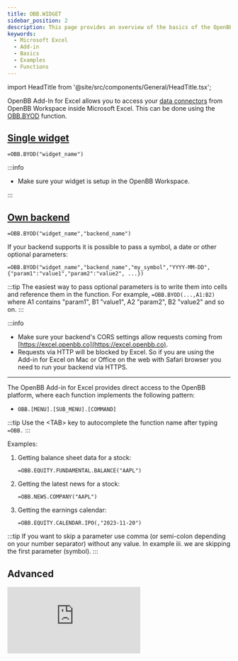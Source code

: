 ```yaml
---
title: OBB.WIDGET
sidebar_position: 2
description: This page provides an overview of the basics of the OpenBB add-in for Microsoft Excel. It covers the basic usage of the add-in and the available functions.
keywords:
  - Microsoft Excel
  - Add-in
  - Basics
  - Examples
  - Functions
---
```


import HeadTitle from '@site/src/components/General/HeadTitle.tsx';

<HeadTitle title="OBB.WIDGET | OpenBB Add-in for Excel Docs" />

OpenBB Add-In for Excel allows you to access your [data connectors](https://docs.openbb.co/pro/data-connectors) from OpenBB Workspace inside Microsoft Excel. This can be done using the [OBB.BYOD](https://docs.openbb.co/excel/reference/byod) function.

## [Single widget](https://docs.openbb.co/pro/data-connectors/single-widget)

```excel
=OBB.BYOD("widget_name")
```

:::info

- Make sure your widget is setup in the OpenBB Workspace.

:::

## [Own backend](https://docs.openbb.co/pro/data-connectors/integrate-your-own-backend)

```excel
=OBB.BYOD("widget_name","backend_name")
```

If your backend supports it is possible to pass a symbol, a date or other optional parameters:

```excel
=OBB.BYOD("widget_name","backend_name","my_symbol","YYYY-MM-DD",{"param1":"value1","param2":"value2", ...})
```

:::tip
The easiest way to pass optional parameters is to write them into cells and reference them in the function. For example, `=OBB.BYOD(...,A1:B2)` where A1 contains "param1", B1 "value1", A2 "param2", B2 "value2" and so on.
:::

:::info

- Make sure your backend's CORS settings allow requests coming from [https://excel.openbb.co](https://excel.openbb.co).
- Requests via HTTP will be blocked by Excel. So if you are using the Add-in for Excel on Mac or Office on the web with Safari browser you need to run your backend via HTTPS.

---

The OpenBB Add-in for Excel provides direct access to the OpenBB platform, where each function implements the following pattern:

- `OBB.[MENU].[SUB_MENU].[COMMAND]`

:::tip
Use the &lt;TAB&gt; key to autocomplete the function name after typing `=OBB.`
:::

Examples:

1. Getting balance sheet data for a stock:

   ```excel
   =OBB.EQUITY.FUNDAMENTAL.BALANCE("AAPL")
   ```

2. Getting the latest news for a stock:

   ```excel
   =OBB.NEWS.COMPANY("AAPL")
   ```

3. Getting the earnings calendar:

   ```excel
   =OBB.EQUITY.CALENDAR.IPO(,"2023-11-20")
   ```

:::tip
If you want to skip a parameter use comma (or semi-colon depending on your number separator) without any value. In example iii. we are skipping the first parameter (symbol).
:::

## Advanced

<div style={{display: 'flex', justifyContent: 'center'}}>
    <iframe
        style={{width: '800px', height: '450px', display: 'block', margin: '0 auto'}}
        src="https://www.youtube.com/embed/mk-NDjH8CDE?si=oL1Iqh1yJc24dh-K"
        title="YouTube video player"
        frameBorder="0"
        allow="accelerometer; autoplay; clipboard-write; encrypted-media; gyroscope; picture-in-picture; web-share"
    />
</div>
